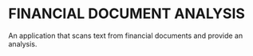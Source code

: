 # FINANCIAL DOCUMENT ANALYSIS

An application that scans text from financial documents and provide an analysis.
